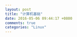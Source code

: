 ```yaml
---
layout: post
title: "计算机基础"
date: 2016-05-06 09:44:17 +0800
comments: true
categories: "Linux"
---
```

